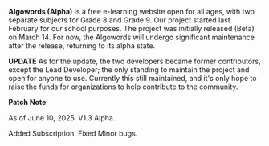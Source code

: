 **Algowords (Alpha)** is a free e-learning website open for all ages, with two separate subjects for Grade 8 and Grade 9. Our project started last February for our school purposes. The project was initially released (Beta) on March 14. For now, the Algowords will undergo significant maintenance after the release, returning to its alpha state.

**UPDATE**
As for the update, the two developers became former contributors, except the Lead Developer; the only standing to maintain the project and open for anyone to use. Currently this still maintained, and it's only hope to raise the funds for organizations to help contribute to the community.

**Patch Note**

As of June 10, 2025. V1.3 Alpha.

Added Subscription.
Fixed Minor bugs.

